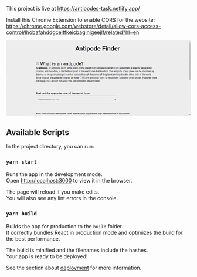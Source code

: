 This project is live at https://antipodes-task.netlify.app/

Install this Chrome Extension to enable CORS for the website:
https://chrome.google.com/webstore/detail/allow-cors-access-control/lhobafahddgcelffkeicbaginigeejlf/related?hl=en

![image](./images/screenshot.gif)

## Available Scripts

In the project directory, you can run:

### `yarn start`

Runs the app in the development mode.\
Open [http://localhost:3000](http://localhost:3000) to view it in the browser.

The page will reload if you make edits.\
You will also see any lint errors in the console.

### `yarn build`

Builds the app for production to the `build` folder.\
It correctly bundles React in production mode and optimizes the build for the best performance.

The build is minified and the filenames include the hashes.\
Your app is ready to be deployed!

See the section about [deployment](https://facebook.github.io/create-react-app/docs/deployment) for more information.
